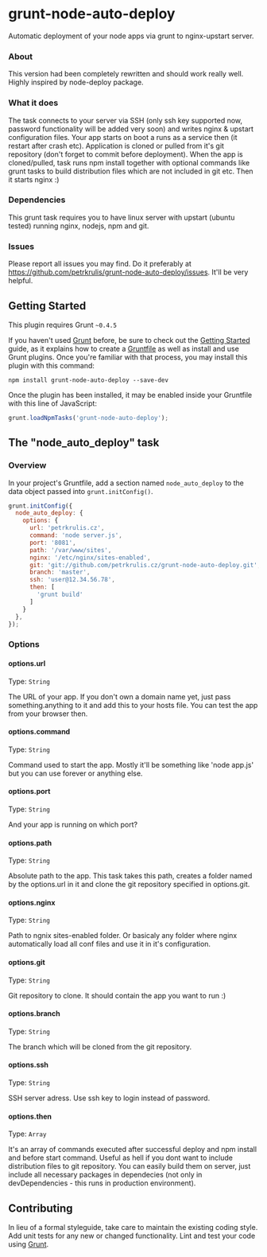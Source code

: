 # grunt-node-auto-deploy

Automatic deployment of your node apps via grunt to nginx-upstart server. 

### About
This version had been completely rewritten and should work really well. Highly inspired by node-deploy package.

### What it does
The task connects to your server via SSH (only ssh key supported now, password functionality will be added very soon) and writes nginx & upstart configuration files. Your app starts on boot a runs as a service then (it restart after crash etc). Application is cloned or pulled from it's git repository (don't forget to commit before deployment). When the app is cloned/pulled, task runs npm install together with optional commands like grunt tasks to build distribution files which are not included in git etc. Then it starts nginx :)

### Dependencies
This grunt task requires you to have linux server with upstart (ubuntu tested) running nginx, nodejs, npm and git.

### Issues
Please report all issues you may find. Do it preferably at https://github.com/petrkrulis/grunt-node-auto-deploy/issues. It'll be very helpful.

## Getting Started
This plugin requires Grunt `~0.4.5`

If you haven't used [Grunt](http://gruntjs.com/) before, be sure to check out the [Getting Started](http://gruntjs.com/getting-started) guide, as it explains how to create a [Gruntfile](http://gruntjs.com/sample-gruntfile) as well as install and use Grunt plugins. Once you're familiar with that process, you may install this plugin with this command:

```shell
npm install grunt-node-auto-deploy --save-dev
```

Once the plugin has been installed, it may be enabled inside your Gruntfile with this line of JavaScript:

```js
grunt.loadNpmTasks('grunt-node-auto-deploy');
```

## The "node_auto_deploy" task

### Overview
In your project's Gruntfile, add a section named `node_auto_deploy` to the data object passed into `grunt.initConfig()`.

```js
grunt.initConfig({
  node_auto_deploy: {
    options: {
      url: 'petrkrulis.cz',
      command: 'node server.js',
      port: '8081',
      path: '/var/www/sites',
      nginx: '/etc/nginx/sites-enabled',
      git: 'git://github.com/petrkrulis.cz/grunt-node-auto-deploy.git',
      branch: 'master',
      ssh: 'user@12.34.56.78',
      then: [
        'grunt build'
      ]
    }
  },
});
```

### Options

#### options.url
Type: `String`

The URL of your app. If you don't own a domain name yet, just pass something.anything to it and add this to your hosts file. You can test the app from your browser then.

#### options.command
Type: `String`

Command used to start the app. Mostly it'll be something like 'node app.js' but you can use forever or anything else. 

#### options.port
Type: `String`

And your app is running on which port?

#### options.path
Type: `String`

Absolute path to the app. This task takes this path, creates a folder named by the options.url in it and clone the git repository specified in options.git.  

#### options.nginx
Type: `String`

Path to ngnix sites-enabled folder. Or basicaly any folder where nginx automatically load all conf files and use it in it's configuration. 

#### options.git
Type: `String`

Git repository to clone. It should contain the app you want to run :)

#### options.branch
Type: `String`

The branch which will be cloned from the git repository.

#### options.ssh
Type: `String`

SSH server adress. Use ssh key to login instead of password.

#### options.then
Type: `Array`

It's an array of commands executed after successful deploy and npm install and before start command. Useful as hell if you dont want to include distribution files to git repository. You can easily build them on server, just include all necessary packages in dependecies (not only in devDependencies - this runs in production environment).   

## Contributing
In lieu of a formal styleguide, take care to maintain the existing coding style. Add unit tests for any new or changed functionality. Lint and test your code using [Grunt](http://gruntjs.com/).
